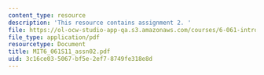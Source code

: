 ```yaml
---
content_type: resource
description: 'This resource contains assignment 2. '
file: https://ol-ocw-studio-app-qa.s3.amazonaws.com/courses/6-061-introduction-to-electric-power-systems-spring-2011/3c16ce035067bf5e2ef78749fe318e8d_MIT6_061S11_assn02.pdf
file_type: application/pdf
resourcetype: Document
title: MIT6_061S11_assn02.pdf
uid: 3c16ce03-5067-bf5e-2ef7-8749fe318e8d
---
```

